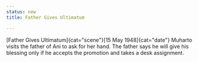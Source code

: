 ```yaml
---
status: new
title: Father Gives Ultimatum

---
```

[Father Gives Ultimatum]{cat="scene"}[15 May 1948]{cat="date"}  Muharto visits the father of Ani to ask for her hand. The father says he will give his blessing only if he accepts the promotion and takes a desk assignment. 

